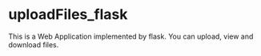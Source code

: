 # uploadFiles_flask
This is a Web Application implemented by flask. You can upload, view and download files.
